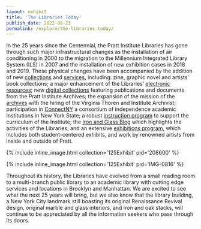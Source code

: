 ```yaml
---
layout: exhibit
title: 'The Libraries Today'
publish_date: 2022-08-23
permalink: /explore/the-libraries-today/
---
```


In the 25 years since the Centennial, the Pratt Institute Libraries has gone through such major infrastructural changes as the installation of air conditioning in 2000 to the migration to the Millennium Integrated Library System (ILS) in 2007 and the installation of new exhibition cases in 2018 and 2019. These physical changes have been accompanied by the addition of new [collections](https//library.pratt.edu/collections) and [services](https://library.pratt.edu/services), including: zine, graphic novel and artists’ book collections; a major enhancement of the Libraries’ [electronic resources](https://libguides.pratt.edu/az.php); new [digital collections](https://www.jstor.org/site/pratt/) featuring publications and documents from the Pratt Institute Archives; the expansion of the mission of the [archives](https://libguides.pratt.edu/archives) with the hiring of the Virginia Thoren and Institute Archivist; participation in [ConnectNY](https://libguides.pratt.edu/interlibraryloan/cny-faq) a consortium of independence academic Institutions in New York State; a robust [instruction program](https://libguides.pratt.edu/faculty/instruction) to support the curriculum of the Institute; the [Iron and Glass Blog](https://libguides.pratt.edu/blog) which highlights the activities of the Libraries; and an extensive [exhibitions program](https://www.jstor.org/site/pratt/libraries-exhibitions/?searchkey=1652893411421), which includes both student-centered exhibits, and work by renowned artists from inside and outside of Pratt.

{% include inline_image.html collection='125Exhibit' pid='208600' %}

{% include inline_image.html collection='125Exhibit' pid='IMG-0816' %}

Throughout its history, the Libraries have evolved from a small reading room to a multi-branch public library to an academic library with cutting edge services and locations in Brooklyn and Manhattan. We are excited to see what the next 25 years will bring, but we also know that the library building, a New York City landmark still boasting its original Renaissance Revival design, original marble and glass interiors, and iron and oak stacks, will continue to be appreciated by all the information seekers who pass through its doors.
